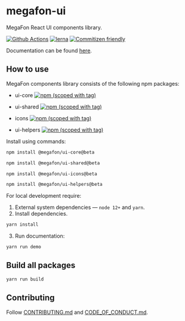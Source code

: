 # megafon-ui

MegaFon React UI components library.

[![Github Actions](https://github.com/MegafonWebLab/megafon-ui/workflows/megafon-ui%20CI/badge.svg)](https://github.com/MegafonWebLab/megafon-ui/actions)
[![lerna](https://img.shields.io/badge/maintained%20with-lerna-cc00ff.svg)](https://lerna.js.org/)
[![Commitizen friendly](https://img.shields.io/badge/commitizen-friendly-brightgreen.svg)](http://commitizen.github.io/cz-cli/)

Documentation can be found [here](https://ui.megafon.ru/EqR2rxoML8).

## How to use

MegaFon components library consists of the following npm packages:

- ui-core
[![npm (scoped with tag)](https://img.shields.io/npm/v/@megafon/ui-core/beta?label=%40megafon%2Fui-core)](https://www.npmjs.com/package/@megafon/ui-core/v/beta)


- ui-shared
[![npm (scoped with tag)](https://img.shields.io/npm/v/@megafon/ui-shared/beta?label=%40megafon%2Fui-shared)](https://www.npmjs.com/package/@megafon/ui-shared/v/beta)


- icons
[![npm (scoped with tag)](https://img.shields.io/npm/v/@megafon/ui-icons/beta?label=%40megafon%2Ficons)](https://www.npmjs.com/package/@megafon/ui-icons/v/beta)


- ui-helpers
[![npm (scoped with tag)](https://img.shields.io/npm/v/@megafon/ui-helpers/beta?label=%40megafon%2Fui-helpers)](https://www.npmjs.com/package/@megafon/ui-helpers/v/beta)

Install using commands:

```bash
npm install @megafon/ui-core@beta
```
```bash
npm install @megafon/ui-shared@beta
```
```bash
npm install @megafon/ui-icons@beta
```
```bash
npm install @megafon/ui-helpers@beta
```

For local development require:

1. External system dependencies — `node 12+` and `yarn`.
2. Install dependencies.

```bash
yarn install
```

3. Run documentation:

```bash
yarn run demo
```

## Build all packages

```bash
yarn run build
```

## Contributing

Follow [CONTRIBUTING.md](CONTRIBUTING.md) and [CODE_OF_CONDUCT.md](CODE_OF_CONDUCT.md).

